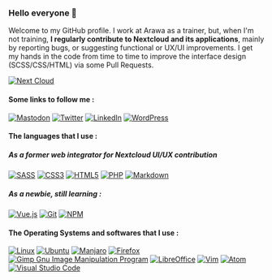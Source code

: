 ### Hello everyone 👋

Welcome to my GitHub profile. 
I work at Arawa as a trainer, but, when I'm not training, **I regularly contribute to Nextcloud and its applications**, mainly by reporting bugs, or suggesting functional or UX/UI improvements. I get my hands in the code from time to time to improve the interface design (SCSS/CSS/HTML) via some Pull Requests.

<a href="https://www.nextcloud.com">![Next Cloud](https://img.shields.io/badge/Next%20Cloud-0B94DE?style=for-the-badge&logo=nextcloud&logoColor=white)</a>

<link href="https://mastodon.zaclys.com/@jerome_herbinet" rel="me">

<!--<a href="#">![Your Repository's Stats](https://github-readme-stats.vercel.app/api?username=Jerome-Herbinet&show_icons=true)</a>-->

#### Some links to follow me : 
<a rel="me" href="https://mastodon.social/@jerome_herbinet">![Mastodon](https://img.shields.io/badge/-MASTODON-%232B90D9?style=for-the-badge&logo=mastodon&logoColor=white)</a> <a href="https://www.twitter.com/Jerome_Herbinet">![Twitter](https://img.shields.io/badge/Twitter-%231DA1F2.svg?style=for-the-badge&logo=Twitter&logoColor=white)</a> <a href="https://www.linkedin.com/in/j%C3%A9r%C3%B4me-herbinet-bb99a547/">![LinkedIn](https://img.shields.io/badge/linkedin-%230077B5.svg?style=for-the-badge&logo=linkedin&logoColor=white)</a> <a href="https://www.hygiene-numerique.com">![WordPress](https://img.shields.io/badge/WordPress-%23117AC9.svg?style=for-the-badge&logo=WordPress&logoColor=white)</a>

#### The languages that I use : 

##### As a former web integrator for Nextcloud UI/UX contribution
<a href="#">![SASS](https://img.shields.io/badge/SASS-hotpink.svg?style=for-the-badge&logo=SASS&logoColor=white)</a>
<a href="#">![CSS3](https://img.shields.io/badge/css3-%231572B6.svg?style=for-the-badge&logo=css3&logoColor=white)</a>
<a href="#">![HTML5](https://img.shields.io/badge/html5-%23E34F26.svg?style=for-the-badge&logo=html5&logoColor=white)</a>
<a href="#">![PHP](https://img.shields.io/badge/php-%23777BB4.svg?style=for-the-badge&logo=php&logoColor=white)</a>
<a href="#">![Markdown](https://img.shields.io/badge/markdown-%23000000.svg?style=for-the-badge&logo=markdown&logoColor=white)</a>

##### As a newbie, still learning : 
<a href="#">![Vue.js](https://img.shields.io/badge/vuejs-%2335495e.svg?style=for-the-badge&logo=vuedotjs&logoColor=%234FC08D)</a>
<a href="#">![Git](https://img.shields.io/badge/git-%23F05033.svg?style=for-the-badge&logo=git&logoColor=white)</a>
<a href="#">![NPM](https://img.shields.io/badge/NPM-%23000000.svg?style=for-the-badge&logo=npm&logoColor=white)</a>

#### The Operating Systems and softwares that I use : 
<a href="#">![Linux](https://img.shields.io/badge/Linux-FCC624?style=for-the-badge&logo=linux&logoColor=black)</a>
<a href="#">![Ubuntu](https://img.shields.io/badge/Ubuntu-E95420?style=for-the-badge&logo=ubuntu&logoColor=white)</a>
<a href="#">![Manjaro](https://img.shields.io/badge/Manjaro-35BF5C?style=for-the-badge&logo=Manjaro&logoColor=white)</a>
<a href="#">![Firefox](https://img.shields.io/badge/Firefox-FF7139?style=for-the-badge&logo=Firefox-Browser&logoColor=white)</a>
<a href="#">![Gimp Gnu Image Manipulation Program](https://img.shields.io/badge/Gimp-657D8B?style=for-the-badge&logo=gimp&logoColor=FFFFFF)</a>
<a href="#">![LibreOffice](https://img.shields.io/badge/LibreOffice-%2318A303?style=for-the-badge&logo=LibreOffice&logoColor=white)</a>
<a href="#">![Vim](https://img.shields.io/badge/VIM-%2311AB00.svg?style=for-the-badge&logo=vim&logoColor=white)</a>
<a href="#">![Atom](https://img.shields.io/badge/Atom-%2366595C.svg?style=for-the-badge&logo=atom&logoColor=white)</a>
<a href="#">![Visual Studio Code](https://img.shields.io/badge/Visual%20Studio%20Code-0078d7.svg?style=for-the-badge&logo=visual-studio-code&logoColor=white)</a>
